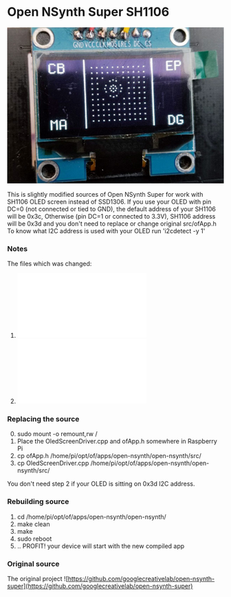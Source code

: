 # Open NSynth Super SH1106

![SH1106](images/sh1106.jpg)

This is slightly modified sources of Open NSynth Super for work with SH1106 OLED screen instead of SSD1306.
If you use your OLED with pin DC=0 (not connected or tied to GND), the default address of your SH1106 will be 0x3c,
Otherwise (pin DC=1 or connected to 3.3V), SH1106 address will be 0x3d and you don't need to replace or change original src/ofApp.h
To know what I2C address is used with your OLED run 'i2cdetect -y 1'

### Notes
The files which was changed:
1. ![app/open-nsynth/src/OledScreenDriver.cpp](app/open-nsynth/src/OledScreenDriver.cpp)
2. ![app/open-nsynth/src/ofApp.h](app/open-nsynth/src/ofApp.h)

### Replacing the source

0. sudo mount -o remount,rw /
1. Place the OledScreenDriver.cpp and ofApp.h somewhere in Raspberry Pi 
2. cp ofApp.h /home/pi/opt/of/apps/open-nsynth/open-nsynth/src/
3. cp OledScreenDriver.cpp /home/pi/opt/of/apps/open-nsynth/open-nsynth/src/

You don't need step 2 if your OLED is sitting on 0x3d I2C address.

### Rebuilding source

1. cd /home/pi/opt/of/apps/open-nsynth/open-nsynth/
2. make clean
3. make
4. sudo reboot
5. .. PROFIT! your device will start with the new compiled app 

### Original source
The original project ![https://github.com/googlecreativelab/open-nsynth-super](https://github.com/googlecreativelab/open-nsynth-super)
